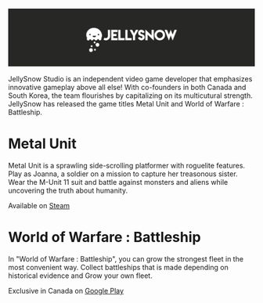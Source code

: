 ![JellySnow Studio](jellysnow_theme_grey.png)

JellySnow Studio is an independent video game developer that emphasizes innovative gameplay above all else! With co-founders in both Canada and South Korea, the team flourishes by capitalizing on its multicutural strength. JellySnow has released the game titles Metal Unit and World of Warfare : Battleship.

# Metal Unit

Metal Unit is a sprawling side-scrolling platformer with roguelite features.
Play as Joanna, a soldier on a mission to capture her treasonous sister.
Wear the M-Unit 11 suit and battle against monsters and aliens while uncovering the truth about humanity.

Available on [Steam](https://store.steampowered.com/app/1173200/Metal_Unit/)

# World of Warfare : Battleship

In "World of Warfare : Battleship", you can grow the strongest fleet in the most convenient way.
Collect battleships that is made depending on historical evidence and Grow your own fleet.

Exclusive in Canada on [Google Play](https://play.google.com/store/apps/details?id=com.bluepotiongames.wow1942bs.google)
